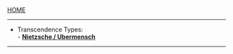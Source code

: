 [HOME](/README.md)   
   
---    
   
- Transcendence Types:   
       - **[Nietzsche / Ubermensch](/assets/docs/knowledges/Transcendence/types/Nietzsches/readme.md)**   
    
 ---   
